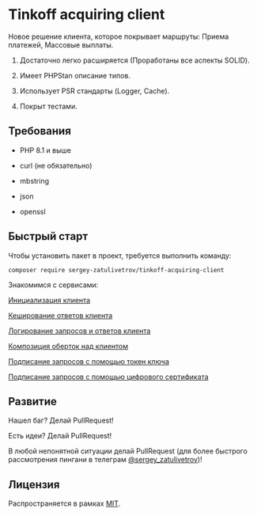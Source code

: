 # Tinkoff acquiring client

Новое решение клиента, которое покрывает маршруты: Приема платежей, Массовые выплаты.

1. Достаточно легко расширяется (Проработаны все аспекты SOLID).

2. Имеет PHPStan описание типов.

3. Использует PSR стандарты (Logger, Cache).

4. Покрыт тестами.

## Требования

- PHP 8.1 и выше

- curl (не обязательно)

- mbstring

- json

- openssl

## Быстрый старт

Чтобы установить пакет в проект, требуется выполнить команду:

```ssh
composer require sergey-zatulivetrov/tinkoff-acquiring-client
```

Знакомимся с сервисами:

[Инициализация клиента](./docs/Client.md)

[Кеширование ответов клиента](./docs/Cache.md)

[Логирование запросов и ответов клиента](./docs/Log.md)

[Композиция оберток над клиентом](./docs/ComposeWrapper.md)

[Подписание запросов с помощью токен ключа](./docs/TokenService.md)

[Подписание запросов с помощью цифрового сертификата](./docs/CertificateService.md)

## Развитие

Нашел баг? Делай PullRequest!

Есть идеи? Делай PullRequest!

В любой непонятной ситуации делай PullRequest (для более быстрого рассмотрения пингани в телеграм [@sergey_zatulivetrov](https://t.me/sergey_zatulivetrov))!

## Лицензия

Распространяется в рамках [MIT](./LICENSE).

